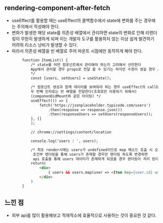 ## rendering-component-after-fetch
- useEffect를 활용할 때는 useEffect의 콜백함수에서 state에 변화를 주는 경우에는 주의해서 작성해야 한다.
- 변화가 발생한 해당 state를 의존성 배열에서 관리하면 state의 변화로 인해 리렌더링이 무한히 발생하게 되며 이는 개발자 도구를 활용하지 않는 이상 쉽게 발견하기 어려워 리소스 낭비가 발생할 수 있다.
- 따라서 의존성 배열을 빈 배열로 주어 마운트 시점에만 동작하게 해야 한다.

```html
        function ItemList() {
            /* state를 어떤 컴포넌트에서 관리해야 하는지 고려해서 선언한다
            App에서 관리할 경우 props로 전달 할 수 있기는 하지만 수정이 생길 경우 App단위로 리랜더링 되므로 비효율적이다.
            */
            const [users, setUsers] = useState();

            /* 컴포넌트 생성과 함께 데이터를 보여줘야 하는 경우 useEffect의 callback함수에서 api를 호출한다.
            두 번째 인자로는 빈 배열을 전달한다(조회로만 이용하기 위해서)
            (componenDidMount와 같은 타이밍) */
            useEffect(() => {
                fetch('https://jsonplaceholder.typicode.com/users')
                    .then(response => response.json())
                    .then(responseUsers => setUsers(responseUsers));
            }, []
            );

            // chrome://settings/content/location

            console.log('users : ', users);

            /* 최초 render시에는 users가 undefined이므로 map 메소드 호출 시 오류가 발생한다
             조건부 랜더링을 통해 users가 존재할 경우만 랜더링 하도록 변경하면
             api 호출을 통해 users 데이터가 존재하게 되었을 경우 랜더링이 처리 된다. */
            return(
                <div>
                    { users && users.map(user => <Item key={user.id} user={user}/>)}
                </div>
            )
        }
```


## 느낀 점
- 외부 api를 많이 활용해보고 적재적소에 효율적으로 사용하는 것이 중요한 것 같다.